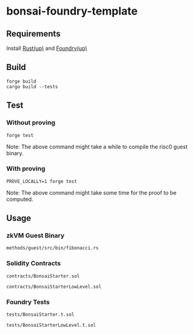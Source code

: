 # bonsai-foundry-template

## Requirements

Install [Rust(up)](https://rustup.rs/) and [Foundry(up)](https://getfoundry.sh/)

## Build

```
forge build
cargo build --tests
```

## Test

### Without proving

```
forge test
```

Note: The above command might take a while to compile the risc0 guest binary.

### With proving

```
PROVE_LOCALLY=1 forge test
```

Note: The above command might take some time for the proof to be computed.

## Usage

### zkVM Guest Binary

```
methods/guest/src/bin/fibonacci.rs
```

### Solidity Contracts

```
contracts/BonsaiStarter.sol
```
```
contracts/BonsaiStarterLowLevel.sol
```

### Foundry Tests

```
tests/BonsaiStarter.t.sol
```
```
tests/BonsaiStarterLowLevel.t.sol
```
